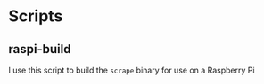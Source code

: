 # Scripts

## raspi-build

I use this script to build the `scrape` binary for use on a Raspberry Pi
